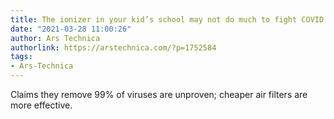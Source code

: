 ```yaml
---
title: The ionizer in your kid’s school may not do much to fight COVID
date: "2021-03-28 11:00:26"
author: Ars Technica
authorlink: https://arstechnica.com/?p=1752584
tags:
- Ars-Technica
---
```

Claims they remove 99% of viruses are unproven; cheaper air filters are more effective.